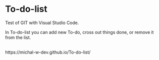 # To-do-list
<p> Test of GIT with Visual Studio Code.  </p>
<p> In To-do-list you can add new To-do, cross out things done, or remove it from the list. </p>
<br>
https://michal-w-dev.github.io/To-do-list/